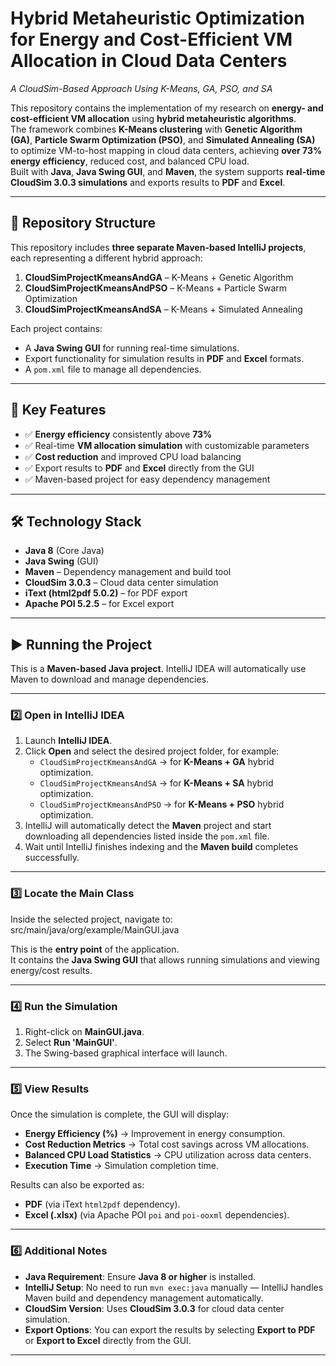 # Hybrid Metaheuristic Optimization for Energy and Cost-Efficient VM Allocation in Cloud Data Centers
*A CloudSim-Based Approach Using K-Means, GA, PSO, and SA*

This repository contains the implementation of my research on **energy- and cost-efficient VM allocation** using **hybrid metaheuristic algorithms**.  
The framework combines **K-Means clustering** with **Genetic Algorithm (GA)**, **Particle Swarm Optimization (PSO)**, and **Simulated Annealing (SA)** to optimize VM-to-host mapping in cloud data centers, achieving **over 73% energy efficiency**, reduced cost, and balanced CPU load.  
Built with **Java**, **Java Swing GUI**, and **Maven**, the system supports **real-time CloudSim 3.0.3 simulations** and exports results to **PDF** and **Excel**.

---

## 📂 Repository Structure
This repository includes **three separate Maven-based IntelliJ projects**, each representing a different hybrid approach:

1. **CloudSimProjectKmeansAndGA** – K-Means + Genetic Algorithm  
2. **CloudSimProjectKmeansAndPSO** – K-Means + Particle Swarm Optimization  
3. **CloudSimProjectKmeansAndSA** – K-Means + Simulated Annealing  

Each project contains:
- A **Java Swing GUI** for running real-time simulations.
- Export functionality for simulation results in **PDF** and **Excel** formats.
- A `pom.xml` file to manage all dependencies.

---

## 🚀 Key Features
- ✅ **Energy efficiency** consistently above **73%**  
- ✅ Real-time **VM allocation simulation** with customizable parameters  
- ✅ **Cost reduction** and improved CPU load balancing  
- ✅ Export results to **PDF** and **Excel** directly from the GUI  
- ✅ Maven-based project for easy dependency management  

---

## 🛠 Technology Stack
- **Java 8** (Core Java)  
- **Java Swing** (GUI)  
- **Maven** – Dependency management and build tool  
- **CloudSim 3.0.3** – Cloud data center simulation  
- **iText (html2pdf 5.0.2)** – for PDF export  
- **Apache POI 5.2.5** – for Excel export  

---

## ▶️ Running the Project
This is a **Maven-based Java project**. IntelliJ IDEA will automatically use Maven to download and manage dependencies.

---

### 2️⃣ Open in IntelliJ IDEA
1. Launch **IntelliJ IDEA**.  
2. Click **Open** and select the desired project folder, for example:  
   - `CloudSimProjectKmeansAndGA` → for **K-Means + GA** hybrid optimization.  
   - `CloudSimProjectKmeansAndSA` → for **K-Means + SA** hybrid optimization.  
   - `CloudSimProjectKmeansAndPSO` → for **K-Means + PSO** hybrid optimization.  
3. IntelliJ will automatically detect the **Maven** project and start downloading all dependencies listed inside the `pom.xml` file.  
4. Wait until IntelliJ finishes indexing and the **Maven build** completes successfully.

---

### 3️⃣ Locate the Main Class
Inside the selected project, navigate to: src/main/java/org/example/MainGUI.java


This is the **entry point** of the application.  
It contains the **Java Swing GUI** that allows running simulations and viewing energy/cost results.

---

### 4️⃣ Run the Simulation
1. Right-click on **MainGUI.java**.  
2. Select **Run 'MainGUI'**.  
3. The Swing-based graphical interface will launch.  

---

### 5️⃣ View Results
Once the simulation is complete, the GUI will display:
- **Energy Efficiency (%)** → Improvement in energy consumption.  
- **Cost Reduction Metrics** → Total cost savings across VM allocations.  
- **Balanced CPU Load Statistics** → CPU utilization across data centers.  
- **Execution Time** → Simulation completion time.

Results can also be exported as:
- **PDF** (via iText `html2pdf` dependency).  
- **Excel (.xlsx)** (via Apache POI `poi` and `poi-ooxml` dependencies).

---

### 6️⃣ Additional Notes
- **Java Requirement**: Ensure **Java 8 or higher** is installed.  
- **IntelliJ Setup**: No need to run `mvn exec:java` manually — IntelliJ handles Maven build and dependency management automatically.  
- **CloudSim Version**: Uses **CloudSim 3.0.3** for cloud data center simulation.  
- **Export Options**: You can export the results by selecting **Export to PDF** or **Export to Excel** directly from the GUI.

---

